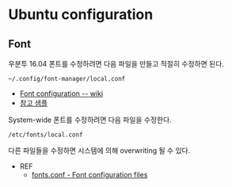 # Ubuntu configuration

## Font
우분투 16.04 폰트를 수정하려면 다음 파일을 만들고 적절히 수정하면 된다.
```
~/.config/font-manager/local.conf
```
- [Font configuration -- wiki](https://wiki.archlinux.org/index.php/Font_configuration)
- [참고 샘플](/16.04/home/user/.config/font-manager/local.conf)

System-wide 폰트를 수정하려면 다음 파일을 수정한다.
```
/etc/fonts/local.conf
```
다른 파일들을 수정하면 시스템에 의해 overwriting 될 수 있다.

+ REF
  - [fonts.conf - Font configuration files](http://manpages.ubuntu.com/manpages/xenial/man5/fonts-conf.5.html)
